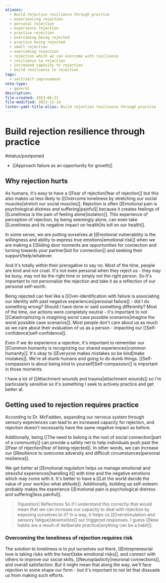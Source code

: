 ```yaml
---
aliases:
  - Build rejection resilience through practice
  - experiencing rejection
  - personal rejection
  - experience rejection
  - practice rejection
  - overcoming being rejected
  - practice being rejected
  - small rejection
  - overcoming rejection
  - rejection which we can overcome with resilience
  - resilience to rejection
  - increased capacity to rejection
  - build resilience to rejection
tags:
  - self/self-improvement
note-type:
  - general
description: 
file-created: 2023-06-21
file-modified: 2023-12-14
linter-yaml-title-alias: Build rejection resilience through practice
---
```


# Build rejection resilience through practice

#status/postponed

- [[Approach failure as an opportunity for growth]]

## Why rejection hurts

As humans, it's easy to have a [[Fear of rejection|fear of rejection]] but this also makes us less likely to [[Overcome loneliness by stretching our social muscles|stretch our social muscles]]. Rejection is often [[Emotional pain is psychological distress and suffering|painful]] because it creates feelings of [[Loneliness is the pain of feeling alone|isolation]]. This experience of perception of rejection, by being seemingly alone, can even take [[Loneliness and its negative impact on health|its toll on our health]].

In some sense, we are putting ourselves at [[Emotional vulnerability is the willingness and ability to express true emotions|emotional risk]] when we are making a [[Sliding door moments are opportunities for connection and turning towards your partner|bid for connection]] and seeking their support/help/whatever.

And it's totally within their prerogative to say no. Most of the time, people are kind and not cruel. It's not even personal when they reject us - they may be busy, may not be the right time or simply not the right person. So it's important to not personalize the rejection and take it as a reflection of our personal self-worth.

Being rejected can feel like a [[Over-identification with failure is associating our identity with past negative experiences|personal failure]] - did I do something wrong? Should I have done or said something differently? Most of the time, our actions were completely neutral - it's important to not [[Catastrophizing is imagining worst case possible scenarios|imagine the worst possible case scenarios]]. Most people don't care about us as much as we care about their evaluation of us as a person - impacting our [[Self-confidence|self-confidence]].

Even if we do experience a rejection, it's important to remember our [[Common humanity is recognizing our shared experiences|common humanity]]. It's okay to [[Everyone makes mistakes so be kind|make mistakes]]. We're all dumb humans and going to do dumb things. [[Self-compassion is about being kind to yourself|Self-compassion]] is important in those moments.

I have a lot of [[Attachment wounds and trauma|attachment wounds]] so I'm particularly sensitive so it's something I seek to actively practice and get better at.

## Getting used to rejection requires practice

According to Dr. McFadden, expanding our nervous system through sensory experiences can lead to an increased capacity for rejection, and rejection doesn't necessarily have the same negative impact as before.

Additionally, being [[The need to belong is the root of social connection|part of a community]] can provide a safety net to help individuals push past the [[Fear of rejection|fear of being rejected]]. In other words, we can increase our [[Resilience to overcome adversity and difficult circumstances|personal resilience]].

We get better at [[Emotional regulation helps us manage emotional and stressful experiences|handling it]] with time and the negative emotions which may come with it. It's better to have a [[Let the world decide the value of your work|so what attitude]]. Additionally, building up self-esteem probably makes the experience [[Emotional pain is psychological distress and suffering|less painful]].

> [!question] Reflections
> So if I understand this correctly that would mean that we can increase our capacity to deal with rejection by exposing ourselves to it? In a way, it helps us [[Overstimulation and sensory fatigue|desensitize]] our triggered responses. I guess [[New habits are a result of deliberate practice|anything can be a habit]].

### Overcoming the loneliness of rejection requires risk

The solution to loneliness is to put ourselves out there, [[Entrepreneurial love is taking risks with the heart|take emotional risks]], and connect with others to improve our social skills, [[Neuroplasticity|neuronal connections]], and overall satisfaction. But it might mean that along the way, we'll face rejection in some shape our form - but it's important to not let that dissuade us from making such efforts.
